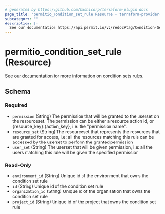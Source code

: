 ```yaml
---
# generated by https://github.com/hashicorp/terraform-plugin-docs
page_title: "permitio_condition_set_rule Resource - terraform-provider-permit-io"
subcategory: ""
description: |-
  See our documentation https://api.permit.io/v2/redoc#tag/Condition-Set-Rules for more information on condition sets rules.
---
```


# permitio_condition_set_rule (Resource)

See [our documentation](https://api.permit.io/v2/redoc#tag/Condition-Set-Rules) for more information on condition sets rules.



<!-- schema generated by tfplugindocs -->
## Schema

### Required

- `permission` (String) The permission that will be granted to the userset on the resourceset. The permission can be either a resource action id, or {resource_key}:{action_key}, i.e: the "permission name".
- `resource_set` (String) The resourceset that represents the resources that are granted for access, i.e: all the resources matching this rule can be accessed by the userset to perform the granted permission
- `user_set` (String) The userset that will be given permission, i.e: all the users matching this rule will be given the specified permission

### Read-Only

- `environment_id` (String) Unique id of the environment that owns the condition set rule
- `id` (String) Unique id of the condition set rule
- `organization_id` (String) Unique id of the organization that owns the condition set rule
- `project_id` (String) Unique id of the project that owns the condition set rule
